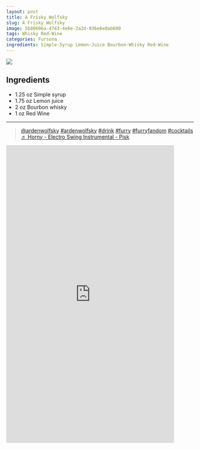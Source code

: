 ```yaml
---
layout: post
title: A Frisky Wolfsky
slug: A Frisky Wolfsky
image: 5b80606a-4743-4e6e-2a2d-936e6e8ab600
tags: Whisky Red-Wine
categories: Fursona
ingredients: Simple-Syrup Lemon-Juice Bourbon-Whisky Red-Wine
---
```

<div class="drink-image-post"><img src="{{ site.cdn }}{{ page.image }}/public"></div>

## Ingredients
* 1.25 oz Simple syrup
* 1.75 oz Lemon juice
* 2 oz Bourbon whisky
* 1 oz Red Wine

<hr>

<div class="drink-media">
<blockquote class="tiktok-embed" cite="https://www.tiktok.com/@ardenwolfsky/video/7115515592026688814" data-video-id="7115515592026688814"> <section> <a target="_blank" title="@ardenwolfsky" href="https://www.tiktok.com/@ardenwolfsky?refer=embed" rel="noopener">@ardenwolfsky</a> <a title="ardenwolfsky" target="_blank" href="https://www.tiktok.com/tag/ardenwolfsky?refer=embed" rel="noopener">#ardenwolfsky</a> <a title="drink" target="_blank" href="https://www.tiktok.com/tag/drink?refer=embed" rel="noopener">#drink</a> <a title="furry" target="_blank" href="https://www.tiktok.com/tag/furry?refer=embed" rel="noopener">#furry</a> <a title="furryfandom" target="_blank" href="https://www.tiktok.com/tag/furryfandom?refer=embed" rel="noopener">#furryfandom</a> <a title="cocktails" target="_blank" href="https://www.tiktok.com/tag/cocktails?refer=embed" rel="noopener">#cocktails</a> <a target="_blank" title="♬ Horny - Electro Swing Instrumental - Pisk" href="https://www.tiktok.com/music/Horny-Electro-Swing-Instrumental-6816791095914006530?refer=embed" rel="noopener">♬ Horny - Electro Swing Instrumental - Pisk</a> </section> </blockquote> <script async="" src="https://www.tiktok.com/embed.js"></script>

<div class="youtube-iframe"><iframe width="451" height="801" src="https://www.youtube.com/embed/UD3mAL3Bcu4" title="" frameborder="0" allow="accelerometer; autoplay; clipboard-write; encrypted-media; gyroscope; picture-in-picture; web-share" allowfullscreen=""></iframe></div>
</div>
